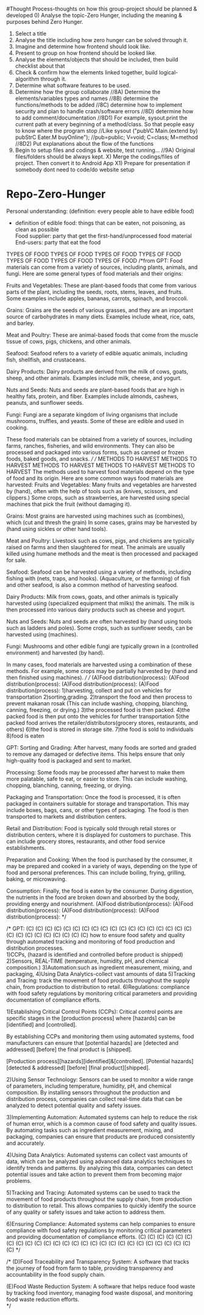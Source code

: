 #Thought Process-thoughts on how this group-project should be planned & developed
0) Analyse the topic-Zero Hunger, including the meaning & purposes behind Zero Hunger.
1) Select a title 
2) Analyse the title including how zero hunger can be solved through it. 
3) Imagine and determine how frontend should look like. 
4) Present to group on how frontend should be looked like.
5) Analyse the elements/objects that should be included, then build checklist about that
6) Check & confirm how the elements linked together, build logical-algorithm through it.
7) Determine what software features to be used.
8) Determine how the group collaborate
 //8A) Determine the elements/variables types and names
 //8B) determine the functions/methods to be added
 //8C) determine how to implement security and plan to handle crash/software errors
 //8D) determine how to add comment/documentation
  //8D1) For example, sysout.print the current path at every beginning of a method/class. So that people easy to know where the program stop 
   //Like sysout ("pubVC Main.(extend by) pubStrC Eater.M buyOnline"); //pub=public; V=void; C=class; M=method 
  //8D2) Put explanations about the flow of the functions
9) Begin to setup files and codings & website, test running...
 //9A) Original files/folders should be always kept.
X) Merge the codings/files of project. Then convert it to Android App
X1) Prepare for presentation if somebody dont need to code/do website setup


# Repo-Zero-Hunger

Personal understanding:
(definition: every people able to have edible food)	
 * definition of edible food: things that can be eaten, not poisoning, as clean as possible					
Food supplier: party that get the first-hand/unprocessed food material 
End-users: party that eat the food 

TYPES OF FOOD   TYPES OF FOOD   TYPES OF FOOD   TYPES OF FOOD   TYPES OF FOOD   TYPES OF FOOD   TYPES OF FOOD
/*from GPT:
Food materials can come from a variety of sources, including plants, animals, and fungi. 
Here are some general types of food materials and their origins:

Fruits and Vegetables: These are plant-based foods that come from various parts of the plant, 
including the seeds, roots, stems, leaves, and fruits. 
Some examples include apples, bananas, carrots, spinach, and broccoli.

Grains: Grains are the seeds of various grasses, 
and they are an important source of carbohydrates in many diets. 
Examples include wheat, rice, oats, and barley.

Meat and Poultry: These are animal-based foods that come from the muscle tissue of cows, pigs, chickens, and other animals.

Seafood: Seafood refers to a variety of edible aquatic animals, including fish, shellfish, and crustaceans.

Dairy Products: Dairy products are derived from the milk of cows, goats, sheep, and other animals. Examples include milk, cheese, and yogurt.

Nuts and Seeds: Nuts and seeds are plant-based foods that are high in healthy fats, protein, and fiber. Examples include almonds, cashews, peanuts, and sunflower seeds.

Fungi: Fungi are a separate kingdom of living organisms that include mushrooms, truffles, and yeasts. Some of these are edible and used in cooking.

These food materials can be obtained from a variety of sources, including farms, ranches, fisheries, and wild environments. They can also be processed and packaged into various forms, such as canned or frozen foods, baked goods, and snacks.
 */
/*      METHODS TO HARVEST  METHODS TO HARVEST  METHODS TO HARVEST  METHODS TO HARVEST  METHODS TO HARVEST
The methods used to harvest food materials depend on the type of food and its origin. 
Here are some common ways food materials are harvested:
Fruits and Vegetables: 
Many fruits and vegetables are harvested by (hand), 
often with the help of tools such as (knives, scissors, and clippers.) 
Some crops, such as strawberries, are harvested using special machines that pick the fruit (without damaging it).

Grains: Most grains are harvested using machines such as (combines), which (cut and thresh the grain)
In some cases, grains may be harvested by (hand using sickles or other hand tools).

Meat and Poultry: Livestock such as cows, pigs, and chickens are typically raised on farms and then 
slaughtered for meat. The animals are usually killed using humane methods and the 
meat is then processed and packaged for sale.

Seafood: Seafood can be harvested using a variety of methods, 
including fishing with (nets, traps, and hooks). 
(Aquaculture, or the farming) of fish and other seafood, is also a common method of harvesting seafood.

Dairy Products: Milk from cows, goats, and other animals is typically harvested using 
(specialized equipment that milks) the animals. The milk is then processed into various dairy products 
such as cheese and yogurt.

Nuts and Seeds: Nuts and seeds are often harvested by (hand using tools such as ladders and poles). 
Some crops, such as sunflower seeds, can be harvested using (machines).

Fungi: Mushrooms and other edible fungi are typically grown in a (controlled environment) and harvested (by hand).

In many cases, food materials are harvested using a combination of these methods. 
For example, some crops may be partially harvested by (hand and then finished using machines). 
 */
/* 
(A)Food distribution(process):  (A)Food distribution(process):  (A)Food distribution(process):  (A)Food distribution(process):
1)harvesting, collect and put on vehicles for transportation
2)sorting,grading. 
2)transport the food and then process to prevent makanan rosak (This can include washing, chopping, blanching, canning, freezing, or drying.)
3)the processed food is then packed.
4)the packed food is then put onto the vehicles for further transportation
5)the packed food arrives the retailer/distributors(grocery stores, restaurants, and others)
6)the food is stored in storage site.
7)the food is sold to individuals
8)food is eaten

GPT:
Sorting and Grading: After harvest, many foods are sorted and graded to remove any damaged or defective items. 
This helps ensure that only high-quality food is packaged and sent to market.

Processing: Some foods may be processed after harvest to make them more palatable, 
safe to eat, or easier to store. This can include washing, chopping, blanching, canning, freezing, or drying.

Packaging and Transportation: Once the food is processed, 
it is often packaged in containers suitable for storage and transportation. 
This may include boxes, bags, cans, or other types of packaging. 
The food is then transported to markets and distribution centers.

Retail and Distribution: Food is typically sold through retail stores or distribution centers, 
where it is displayed for customers to purchase. 
This can include grocery stores, restaurants, and other food service establishments.

Preparation and Cooking: When the food is purchased by the consumer, 
it may be prepared and cooked in a variety of ways, depending on the type of food and personal preferences. 
This can include boiling, frying, grilling, baking, or microwaving.

Consumption: Finally, the food is eaten by the consumer. 
During digestion, the nutrients in the food are broken down and absorbed by the body, 
providing energy and nourishment.
(A)Food distribution(process):  (A)Food distribution(process):  (A)Food distribution(process):  (A)Food distribution(process):
 */

 /*
 GPT:   (C) (C) (C) (C) (C) (C) (C) (C) (C) (C) (C) (C) (C) (C) (C) (C) (C) (C) (C) (C) (C) (C) (C) (C) (C) (C) (C)
how to ensure food safety and quality through 
automated tracking and monitoring of food production and distribution processes.	
1)CCPs, (hazard is identified and controlled before product is shipped)
2)Sensors, REAL-TIME (temperature, humidity, pH, and chemical composition.)
3)Automation:such as ingredient measurement, mixing, and packaging,
4)Using Data Analytics-collect vast amounts of data
5)Tracking and Tracing: track the movement of food products throughout the supply chain, 
from production to distribution to retail. 
6)Regulations: compliance with food safety regulations by monitoring critical parameters and 
providing documentation of compliance efforts.

1)Establishing Critical Control Points (CCPs): 
Critical control points are specific stages 
in the [production process] where [hazards] can be [identified] and [controlled]. 

By establishing CCPs and monitoring them using automated systems, 
food manufacturers can ensure that [potential hazards] are [detected and addressed] [before] the 
final product is [shipped]. 

[Production process][hazards][identified]&[controlled].
[Potential hazards] [detected & addressed] [before] [final product][shipped]. 

2)Using Sensor Technology: Sensors can be used to monitor a wide range of parameters, 
including temperature, humidity, pH, and chemical composition. 
By installing sensors throughout the production and distribution process, 
companies can collect real-time data that can be analyzed to detect potential quality and safety issues.

3)Implementing Automation: Automated systems can help to reduce the risk of human error, 
which is a common cause of food safety and quality issues. 
By automating tasks such as ingredient measurement, mixing, and packaging, companies can ensure that 
products are produced consistently and accurately.

4)Using Data Analytics: Automated systems can collect vast amounts of data, 
which can be analyzed using advanced data analytics techniques to identify trends and patterns. 
By analyzing this data, companies can detect potential issues and take action to prevent them from 
becoming major problems.

5)Tracking and Tracing: Automated systems can be used to 
track the movement of food products throughout the supply chain, 
from production to distribution to retail. 
This allows companies to quickly identify the source of any quality or safety issues and take action to 
address them.

6)Ensuring Compliance: Automated systems can help companies to ensure 
compliance with food safety regulations by monitoring critical parameters and 
providing documentation of compliance efforts.
(C) (C) (C) (C) (C) (C) (C) (C) (C) (C) (C) (C) (C) (C) (C) (C) (C) (C) (C) (C) (C) (C) (C) (C) (C) (C) (C)
  */

/*
(D)Food Traceability and Transparency System: A software that tracks the journey of food from farm to table, 
providing transparency and accountability in the food supply chain.		

(E)Food Waste Reduction System: A software that helps reduce food waste by tracking food inventory, 
managing food waste disposal, and monitoring food waste reduction efforts.	
*/
